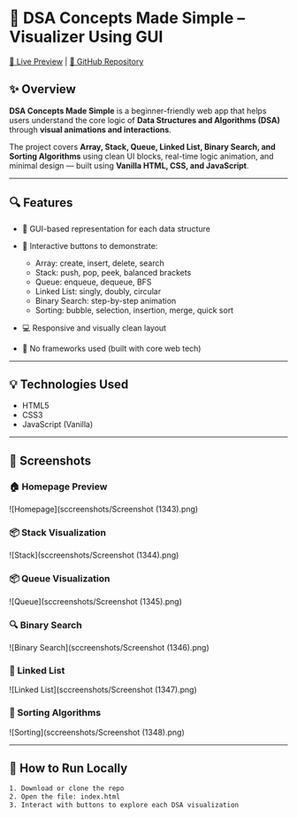 # 📘 DSA Concepts Made Simple – Visualizer Using GUI

[🔗 Live Preview](#) | [📁 GitHub Repository](#)

## ✨ Overview

**DSA Concepts Made Simple** is a beginner-friendly web app that helps users understand the core logic of **Data Structures and Algorithms (DSA)** through **visual animations and interactions**.

The project covers **Array, Stack, Queue, Linked List, Binary Search, and Sorting Algorithms** using clean UI blocks, real-time logic animation, and minimal design — built using **Vanilla HTML, CSS, and JavaScript**.

---

## 🔍 Features

- 🎨 GUI-based representation for each data structure
- 🧱 Interactive buttons to demonstrate:
  - Array: create, insert, delete, search
  - Stack: push, pop, peek, balanced brackets
  - Queue: enqueue, dequeue, BFS
  - Linked List: singly, doubly, circular
  - Binary Search: step-by-step animation
  - Sorting: bubble, selection, insertion, merge, quick sort

- 💻 Responsive and visually clean layout
- 🔁 No frameworks used (built with core web tech)

---

## 💡 Technologies Used

- HTML5
- CSS3
- JavaScript (Vanilla)

---

## 📸 Screenshots

### 🏠 Homepage Preview
![Homepage](sccreenshots/Screenshot (1343).png)

### 📦 Stack Visualization
![Stack](sccreenshots/Screenshot (1344).png)

### 📦 Queue Visualization
![Queue](sccreenshots/Screenshot (1345).png)

### 🔍 Binary Search
![Binary Search](sccreenshots/Screenshot (1346).png)

### 🧠 Linked List
![Linked List](sccreenshots/Screenshot (1347).png)

### 🔄 Sorting Algorithms
![Sorting](sccreenshots/Screenshot (1348).png)


---

## 🚀 How to Run Locally

```bash
1. Download or clone the repo
2. Open the file: index.html
3. Interact with buttons to explore each DSA visualization

